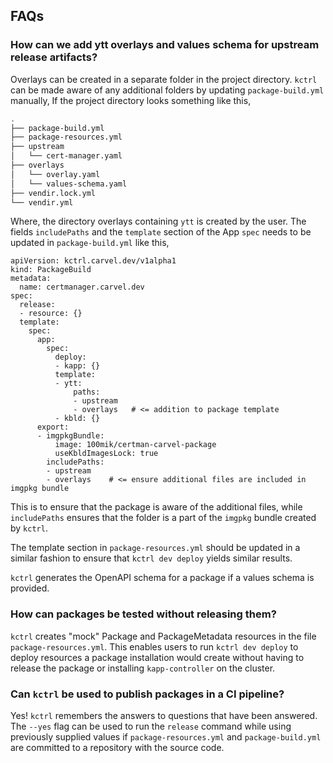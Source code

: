 ## FAQs

 ### How can we add ytt overlays and values schema for upstream release artifacts?
 Overlays can be created in a separate folder in the project directory. `kctrl` can be made aware of any additional folders by updating `package-build.yml` manually,
 If the project directory looks something like this,
 ```bash
 .
 ├── package-build.yml
 ├── package-resources.yml
 ├── upstream
 │   └── cert-manager.yaml
 ├── overlays
 │   └── overlay.yaml
 │   └── values-schema.yaml
 ├── vendir.lock.yml
 └── vendir.yml
 ```
 Where, the directory overlays containing `ytt` is created by the user. The fields `includePaths` and the `template` section of the App `spec` needs to be updated in `package-build.yml` like this,
 ```
 apiVersion: kctrl.carvel.dev/v1alpha1
 kind: PackageBuild
 metadata:
   name: certmanager.carvel.dev
 spec:
   release:
   - resource: {}
   template:
     spec:
       app:
         spec:
           deploy:
           - kapp: {}
           template:
           - ytt:
               paths:
               - upstream
               - overlays   # <= addition to package template
           - kbld: {}
       export:
       - imgpkgBundle:
           image: 100mik/certman-carvel-package
           useKbldImagesLock: true
         includePaths:
         - upstream
         - overlays    # <= ensure additional files are included in imgpkg bundle
 ```
 This is to ensure that the package is aware of the additional files, while `includePaths` ensures that the folder is a part of the `imgpkg` bundle created by `kctrl`.

 The template section in `package-resources.yml` should be updated in a similar fashion to ensure that `kctrl dev deploy` yields similar results.

 `kctrl` generates the OpenAPI schema for a package if a values schema is provided.

 ### How can packages be tested without releasing them?
 `kctrl` creates "mock" Package and PackageMetadata resources in the file `package-resources.yml`. This enables users to run `kctrl dev deploy` to deploy resources a package installation would create without having to release the package or installing `kapp-controller` on the cluster.

 ### Can `kctrl` be used to publish packages in a CI pipeline?
 Yes! `kctrl` remembers the answers to questions that have been answered.
 The `--yes` flag can be used to run the `release` command while using previously supplied
 values if `package-resources.yml` and `package-build.yml` are committed to a repository with the source code.